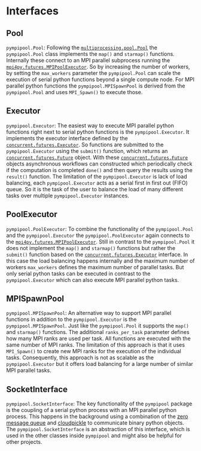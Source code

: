 # Interfaces
## Pool
`pympipool.Pool`: Following the [`multiprocessing.pool.Pool`](https://docs.python.org/3/library/multiprocessing.html) 
the `pympipool.Pool` class implements the `map()` and `starmap()` functions. Internally these connect to an MPI parallel
subprocess running the [`mpi4py.futures.MPIPoolExecutor`](https://mpi4py.readthedocs.io/en/stable/mpi4py.futures.html#mpipoolexecutor).
So by increasing the number of workers, by setting the `max_workers` parameter the `pympipool.Pool` can scale the 
execution of serial python functions beyond a single compute node. For MPI parallel python functions the `pympipool.MPISpawnPool`
is derived from the `pympipool.Pool` and uses `MPI_Spawn()` to execute those.  

## Executor
`pympipool.Executor`: The easiest way to execute MPI parallel python functions right next to serial python functions 
is the `pympipool.Executor`. It implements the executor interface defined by the [`concurrent.futures.Executor`](https://docs.python.org/3/library/concurrent.futures.html#module-concurrent.futures).
So functions are submitted to the `pympipool.Executor` using the `submit()` function, which returns an [`concurrent.futures.Future`](https://docs.python.org/3/library/concurrent.futures.html#future-objects)
object. With these [`concurrent.futures.Future`](https://docs.python.org/3/library/concurrent.futures.html#future-objects)
objects asynchronous workflows can constructed which periodically check if the computation is completed `done()` and then
query the results using the `result()` function. The limitation of the `pympipool.Executor` is lack of load balancing, 
each `pympipool.Executor` acts as a serial first in first out (FIFO) queue. So it is the task of the user to balance the
load of many different tasks over multiple `pympipool.Executor` instances. 

## PoolExecutor
`pympipool.PoolExecutor`: To combine the functionality of the `pympipool.Pool` and the `pympipool.Executor` the 
`pympipool.PoolExecutor` again connects to the [`mpi4py.futures.MPIPoolExecutor`](https://mpi4py.readthedocs.io/en/stable/mpi4py.futures.html#mpipoolexecutor).
Still in contrast to the `pympipool.Pool` it does not implement the `map()` and `starmap()` functions but rather the 
`submit()` function based on the [`concurrent.futures.Executor`](https://docs.python.org/3/library/concurrent.futures.html#module-concurrent.futures)
interface. In this case the load balancing happens internally and the maximum number of workers `max_workers` defines
the maximum number of parallel tasks. But only serial python tasks can be executed in contrast to the `pympipool.Executor`
which can also execute MPI parallel python tasks. 

## MPISpawnPool
`pympipool.MPISpawnPool`: An alternative way to support MPI parallel functions in addition to the `pympipool.Executor`
is the `pympipool.MPISpawnPool`. Just like the `pympipool.Pool` it supports the `map()` and `starmap()` functions. The 
additional `ranks_per_task` parameter defines how many MPI ranks are used per task. All functions are executed with the
same number of MPI ranks. The limitation of this approach is that it uses `MPI_Spawn()` to create new MPI ranks for the
execution of the individual tasks. Consequently, this approach is not as scalable as the `pympipool.Executor` but it 
offers load balancing for a large number of similar MPI parallel tasks. 

## SocketInterface
`pympipool.SocketInterface`: The key functionality of the `pympipool` package is the coupling of a serial python process
with an MPI parallel python process. This happens in the background using a combination of the [zero message queue](https://zeromq.org)
and [cloudpickle](https://github.com/cloudpipe/cloudpickle) to communicate binary python objects. The `pympipool.SocketInterface`
is an abstraction of this interface, which is used in the other classes inside `pympipool` and might also be helpful for
other projects. 